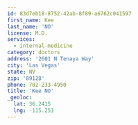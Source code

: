 ```yaml
---
id: 83d7eb18-8752-42ab-8f89-a6762c041597
first_name: Kee
last_name: 'NO'
license: M.D.
services:
  - internal-medicine
category: doctors
address: '2601 N Tenaya Way'
city: 'Las Vegas'
state: NV
zip: '89128'
phone: 702-233-4950
title: 'Kee NO'
_geoloc:
  lat: 36.2415
  lng: -115.251
---
```

